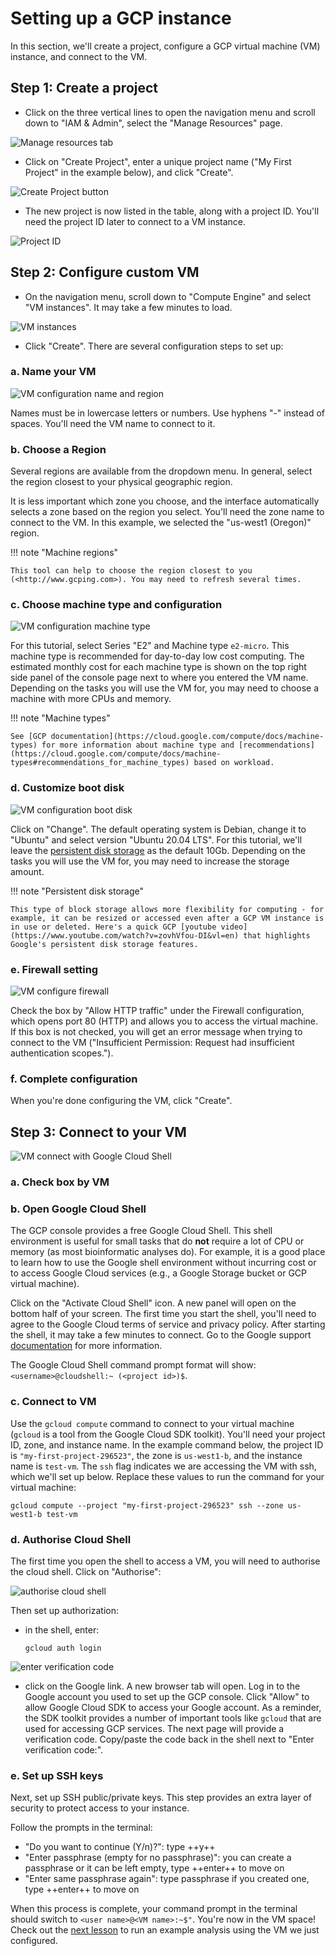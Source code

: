 # Setting up a GCP instance

In this section, we'll create a project, configure a GCP virtual machine (VM) instance, and connect to the VM.

## Step 1: Create a project

- Click on the three vertical lines to open the navigation menu and scroll down to "IAM & Admin", select the "Manage Resources" page.

![](./gcp_images/gcp_project1.png "Manage resources tab")

- Click on "Create Project", enter a unique project name ("My First Project" in the example below), and click "Create".

![](./gcp_images/gcp_project2.png "Create Project button")

- The new project is now listed in the table, along with a project ID. You'll need the project ID later to connect to a VM instance.

![](./gcp_images/gcp_projectid.png "Project ID")

## Step 2: Configure custom VM

- On the navigation menu, scroll down to "Compute Engine" and select "VM instances". It may take a few minutes to load.

![](./gcp_images/gcp_vm.png "VM instances")

- Click "Create". There are several configuration steps to set up:

### a. Name your VM

![](./gcp_images/gcp_vmconfig1.png "VM configuration name and region")

Names must be in lowercase letters or numbers. Use hyphens "-" instead of spaces. You'll need the VM name to connect to it.

### b. Choose a Region

Several regions are available from the dropdown menu. In general, select the region closest to your physical geographic region.

It is less important which zone you choose, and the interface automatically selects a zone based on the region you select. You'll need the zone name to connect to the VM. In this example, we selected the "us-west1 (Oregon)" region.

!!! note "Machine regions"

    This tool can help to choose the region closest to you (<http://www.gcping.com>). You may need to refresh several times.

### c. Choose machine type and configuration

![](./gcp_images/gcp_vmconfig2.png "VM configuration machine type")

For this tutorial, select Series "E2" and Machine type `e2-micro`. This machine type is recommended for day-to-day low cost computing. The estimated monthly cost for each machine type is shown on the top right side panel of the console page next to where you entered the VM name. Depending on the tasks you will use the VM for, you may need to choose a machine with more CPUs and memory.

!!! note "Machine types"

    See [GCP documentation](https://cloud.google.com/compute/docs/machine-types) for more information about machine type and [recommendations](https://cloud.google.com/compute/docs/machine-types#recommendations_for_machine_types) based on workload.

### d. Customize boot disk

![](./gcp_images/gcp_vmconfig3.png "VM configuration boot disk")

Click on "Change". The default operating system is Debian, change it to "Ubuntu" and select version "Ubuntu 20.04 LTS". For this tutorial, we'll leave the [persistent disk storage](https://cloud.google.com/persistent-disk) as the default 10Gb. Depending on the tasks you will use the VM for, you may need to increase the storage amount.

!!! note "Persistent disk storage"

    This type of block storage allows more flexibility for computing - for example, it can be resized or accessed even after a GCP VM instance is in use or deleted. Here's a quick GCP [youtube video](https://www.youtube.com/watch?v=zovhVfou-DI&vl=en) that highlights Google's persistent disk storage features.

### e. Firewall setting

![](./gcp_images/gcp_vmconfig4.png "VM configure firewall")

Check the box by "Allow HTTP traffic" under the Firewall configuration, which opens port 80 (HTTP) and allows you to access the virtual machine. If this box is not checked, you will get an error message when trying to connect to the VM ("Insufficient Permission: Request had insufficient authentication scopes.").

### f. Complete configuration

When you're done configuring the VM, click "Create".

## Step 3: Connect to your VM

![](./gcp_images/gcp_vmGCS.png "VM connect with Google Cloud Shell")

### a. Check box by VM

### b. Open Google Cloud Shell

The GCP console provides a free Google Cloud Shell. This shell environment is useful for small tasks that do **not** require a lot of CPU or memory (as most bioinformatic analyses do). For example, it is a good place to learn how to use the Google shell environment without incurring cost or to access Google Cloud services (e.g., a Google Storage bucket or GCP virtual machine).

Click on the "Activate Cloud Shell" icon. A new panel will open on the bottom half of your screen. The first time you start the shell, you'll need to agree to the Google Cloud terms of service and privacy policy. After starting the shell, it may take a few minutes to connect. Go to the Google support [documentation](https://cloud.google.com/shell/docs/using-cloud-shell) for more information.

The Google Cloud Shell command prompt format will show: `<username>@cloudshell:~ (<project id>)$`.

### c. Connect to VM

Use the `gcloud compute` command to connect to your virtual machine (`gcloud` is a tool from the Google Cloud SDK toolkit). You'll need your project ID, zone, and instance name. In the example command below, the project ID is `"my-first-project-296523"`, the zone is `us-west1-b`, and the instance name is `test-vm`. The `ssh` flag indicates we are accessing the VM with ssh, which we'll set up below. Replace these values to run the command for your virtual machine:

```
gcloud compute --project "my-first-project-296523" ssh --zone us-west1-b test-vm
```

### d. Authorise Cloud Shell

The first time you open the shell to access a VM, you will need to authorise the cloud shell. Click on "Authorise":

![](./gcp_images/gcp_authorise_shell.png "authorise cloud shell")

Then set up authorization:

- in the shell, enter:

  ```
  gcloud auth login
  ```

![](./gcp_images/gcp_authorise_shell2.png "enter verification code")

- click on the Google link. A new browser tab will open. Log in to the Google account you used to set up the GCP console. Click "Allow" to allow Google Cloud SDK to access your Google account. As a reminder, the SDK toolkit provides a number of important tools like `gcloud` that are used for accessing GCP services. The next page will provide a verification code. Copy/paste the code back in the shell next to "Enter verification code:".

### e. Set up SSH keys

Next, set up SSH public/private keys. This step provides an extra layer of security to protect access to your instance.

Follow the prompts in the terminal:

- "Do you want to continue (Y/n)?": type ++y++
- "Enter passphrase (empty for no passphrase)": you can create a passphrase or it can be left empty, type ++enter++ to move on
- "Enter same passphrase again": type passphrase if you created one, type ++enter++ to move on

When this process is complete, your command prompt in the terminal should switch to `<user name>@<VM name>:~$"`. You're now in the VM space! Check out the [next lesson](./gcp3.md) to run an example analysis using the VM we just configured.
